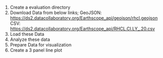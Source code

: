  1. Create a evaluation directory
 2. Download Data from below links;
 GeoJSON: https://ds2.datacollaboratory.org/Earthscope_api/geojson/rhcl.geojson
 CSV: https://ds2.datacollaboratory.org/Earthscope_api/RHCL.CI.LY_.20.csv
 3. Load these Data 
 4. Analyze these data
 5. Prepare Data for visualization
 6. Create a 3 panel line plot